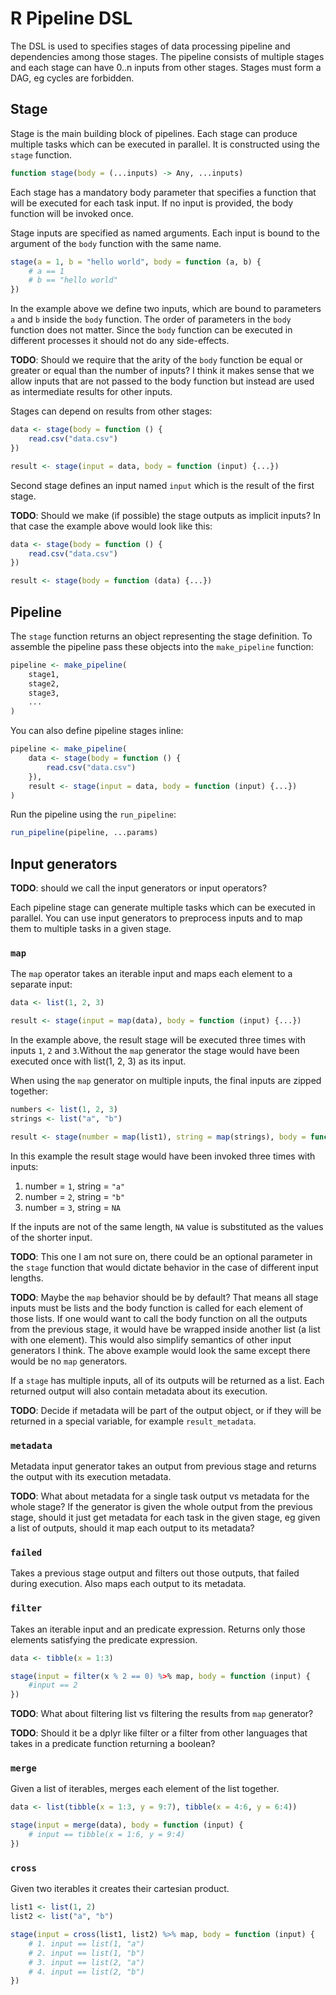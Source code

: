 # R Pipeline DSL

The DSL is used to specifies stages of data processing pipeline and dependencies among those stages. The pipeline consists of multiple stages and each stage can have 0..n inputs from other stages. Stages must form a DAG, eg cycles are forbidden.

## Stage

Stage is the main building block of pipelines. Each stage can produce multiple tasks which can be executed in parallel. It is constructed using the `stage` function.

```R
function stage(body = (...inputs) -> Any, ...inputs)
```

Each stage has a mandatory body parameter that specifies a function that will be executed for each task input. If no input is provided, the body function will be invoked once.

Stage inputs are specified as named arguments. Each input is bound to the argument of the `body` function with the same name.


```R
stage(a = 1, b = "hello world", body = function (a, b) {
    # a == 1
    # b == "hello world"
})
```

In the example above we define two inputs, which are bound to parameters `a` and `b` inside the `body` function. The order of parameters in the `body` function does not matter. Since the `body` function can be executed in different processes it should not do any side-effects.

**TODO**: Should we require that the arity of the `body` function be equal or greater or equal than the number of inputs? I think it makes sense that we allow inputs that are not passed to the body function but instead are used as intermediate results for other inputs.

Stages can depend on results from other stages:

```R
data <- stage(body = function () {
    read.csv("data.csv")
})

result <- stage(input = data, body = function (input) {...})
```

Second stage defines an input named `input` which is the result of the first stage.

**TODO**: Should we make (if possible) the stage outputs as implicit inputs? In that case the example above would look like this:

```R
data <- stage(body = function () {
    read.csv("data.csv")
})

result <- stage(body = function (data) {...})
```

## Pipeline

The `stage` function returns an object representing the stage definition. To assemble the pipeline pass these objects into the `make_pipeline` function:

```R
pipeline <- make_pipeline(
    stage1,
    stage2,
    stage3,
    ...
)
```

You can also define pipeline stages inline:

```R
pipeline <- make_pipeline(
    data <- stage(body = function () {
        read.csv("data.csv")
    }),
    result <- stage(input = data, body = function (input) {...})
)
```

Run the pipeline using the `run_pipeline`:

```R
run_pipeline(pipeline, ...params)
```

## Input generators

**TODO**: should we call the input generators or input operators?

Each pipeline stage can generate multiple tasks which can be executed in parallel. You can use input generators to preprocess inputs and to map them to multiple tasks in a given stage.

### `map`

The `map` operator takes an iterable input and maps each element to a separate input:

```R
data <- list(1, 2, 3)

result <- stage(input = map(data), body = function (input) {...})
```

In the example above, the result stage will be executed three times with inputs `1`, `2` and `3`.Without the `map` generator the stage would have been executed once with list(1, 2, 3) as its input.

When using the `map` generator on multiple inputs, the final inputs are zipped together:

```R
numbers <- list(1, 2, 3)
strings <- list("a", "b")

result <- stage(number = map(list1), string = map(strings), body = function (number, string) {...})
```

In this example the result stage would have been invoked three times with inputs:

1. number = `1`, string = `"a"`
2. number = `2`, string = `"b"`
3. number = `3`, string = `NA`

If the inputs are not of the same length, `NA` value is substituted as the values of the shorter input.

**TODO**: This one I am not sure on, there could be an optional parameter in the `stage` function that would dictate behavior in the case of different input lengths.

**TODO**: Maybe the `map` behavior should be by default? That means all stage inputs must be lists and the body function is called for each element of those lists. If one would want to call the body function on all the outputs from the previous stage, it would have be wrapped inside another list (a list with one element). This would also simplify semantics of other input generators I think. The above example would look the same except there would be no `map` generators.

If a `stage` has multiple inputs, all of its outputs will be returned as a list. Each returned output will also contain metadata about its execution.

**TODO**: Decide if metadata will be part of the output object, or if they will be returned in a special variable, for example `result_metadata`.

### `metadata`

Metadata input generator takes an output from previous stage and returns the output with its execution metadata.

**TODO**: What about metadata for a single task output vs metadata for the whole stage? If the generator is given the whole output from the previous stage, should it just get metadata for each task in the given stage, eg given a list of outputs, should it map each output to its metadata?

### `failed`

Takes a previous stage output and filters out those outputs, that failed during execution. Also maps each output to its metadata.

### `filter`

Takes an iterable input and an predicate expression. Returns only those elements satisfying the predicate expression.

```R
data <- tibble(x = 1:3)

stage(input = filter(x % 2 == 0) %>% map, body = function (input) {
    #input == 2
})
```

**TODO**: What about filtering list vs filtering the results from `map` generator?

**TODO**: Should it be a dplyr like filter or a filter from other languages that takes in a predicate function returning a boolean?

### `merge`

Given a list of iterables, merges each element of the list together.

```R
data <- list(tibble(x = 1:3, y = 9:7), tibble(x = 4:6, y = 6:4))

stage(input = merge(data), body = function (input) {
    # input == tibble(x = 1:6, y = 9:4)
})
```

### `cross`

Given two iterables it creates their cartesian product.

```R
list1 <- list(1, 2)
list2 <- list("a", "b")

stage(input = cross(list1, list2) %>% map, body = function (input) {
    # 1. input == list(1, "a")
    # 2. input == list(1, "b")
    # 3. input == list(2, "a")
    # 4. input == list(2, "b")
})
```